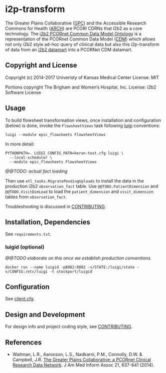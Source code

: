 # i2p-transform

The Greater Plains Collaborative ([GPC][]) and the Accessible Research
Commons for Health ([ARCH][]) are PCORI CDRNs that i2b2 as a core
technology. The [i2b2 PCORnet Common Data Model Ontology][ont] is a
representation of the PCORnet Common Data Model ([CDM][]) which allows
not only i2b2 style ad-hoc query of clinical data but also this
i2p-transform of data from an [i2b2 datamart][CRC] into a PCORNet CDM
datamart.

[GPC]: http://pcornet.org/clinical-data-research-networks/cdrn4-university-of-kansas-medical-center-great-plains-collaborative/
[ARCH]: http://pcornet.org/clinical-data-research-networks/cdrn1-harvard-university-scihls/
[ont]: https://github.com/ARCH-commons/arch-ontology
[CDM]: http://www.pcornet.org/pcornet-common-data-model/
[CRC]: https://www.i2b2.org/software/files/PDF/current/CRC_Design.pdf


## Copyright and License

Copyright (c) 2014-2017 Univeristy of Kansas Medical Center
License:	MIT

Portions copyright The Brigham and Women’s Hospital, Inc.
License: i2b2 Software License


## Usage

To build flowsheet transformation views,
once installation and configuration (below) is done, invoke the
`FlowsheetViews` task following [luigi][] conventions:

    luigi --module epic_flowsheets FlowsheetViews

In more detail:

    PYTHONPATH=. LUIGI_CONFIG_PATH=heron-test.cfg luigi \
      --local-scheduler \
      --module epic_flowsheets FlowsheetViews

*@@TODO: actual fact loading*

Then use `etl_tasks.MigratePendingUploads` to install the data in the
production i2b2 `observation_fact` table. Use
`@@TODO.PatientDimension` and `@@TODO.VisitDimLoad` to load the
`patient_dimension` and `visit_dimension` tables from
`observation_fact`.

[luigi]: https://github.com/spotify/luigi

Troubleshooting is discussed in [CONTRIBUTING][].

## Installation, Dependencies

See `requirements.txt`.

### luigid (optional)

 *@@TODO elaborate on this once we establish production conventions.*

    docker run --name luigid -p8082:8082 -v/STATE:/luigi/state -v/CONFIG:/etc/luigi -t stockport/luigid


## Configuration

See [client.cfg](client.cfg).

## Design and Development

For design info and project coding style, see [CONTRIBUTING][].

[CONTRIBUTING]: CONTRIBUTING.md

## References

 - Waitman, L.R., Aaronson, L.S., Nadkarni, P.M., Connolly, D.W. &
   Campbell, J.R. [The Greater Plains Collaborative: a PCORnet Clinical
   Research Data Network][1]. J Am Med Inform Assoc 21, 637-641 (2014).

[1]: https://www.ncbi.nlm.nih.gov/pubmed/24778202
